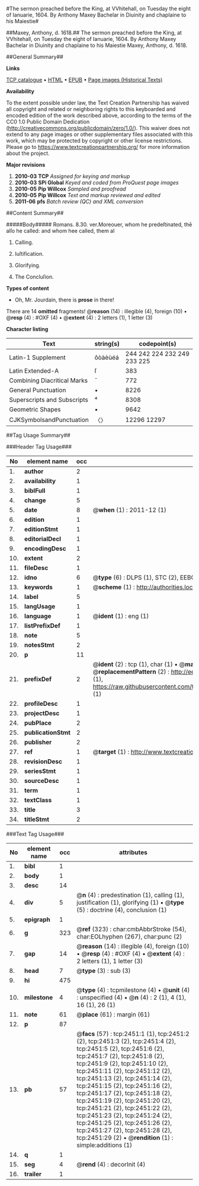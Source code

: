 #The sermon preached before the King, at VVhitehall, on Tuesday the eight of Ianuarie, 1604. By Anthony Maxey Bachelar in Diuinity and chaplaine to his Maiestie#

##Maxey, Anthony, d. 1618.##
The sermon preached before the King, at VVhitehall, on Tuesday the eight of Ianuarie, 1604. By Anthony Maxey Bachelar in Diuinity and chaplaine to his Maiestie
Maxey, Anthony, d. 1618.

##General Summary##

**Links**

[TCP catalogue](http://www.ota.ox.ac.uk/tcp/)  • 
[HTML](http://tei.it.ox.ac.uk/tcp/Texts-HTML/free/A07/A07291.html)  • 
[EPUB](http://tei.it.ox.ac.uk/tcp/Texts-EPUB/free/A07/A07291.epub) • 
[Page images (Historical Texts)](https://historicaltexts.jisc.ac.uk/eebo-99838092e)

**Availability**

To the extent possible under law, the Text Creation Partnership has waived all copyright and related or neighboring rights to this keyboarded and encoded edition of the work described above, according to the terms of the CC0 1.0 Public Domain Dedication (http://creativecommons.org/publicdomain/zero/1.0/). This waiver does not extend to any page images or other supplementary files associated with this work, which may be protected by copyright or other license restrictions. Please go to https://www.textcreationpartnership.org/ for more information about the project.

**Major revisions**

1. __2010-03__ __TCP__ *Assigned for keying and markup*
1. __2010-03__ __SPi Global__ *Keyed and coded from ProQuest page images*
1. __2010-05__ __Pip Willcox__ *Sampled and proofread*
1. __2010-05__ __Pip Willcox__ *Text and markup reviewed and edited*
1. __2011-06__ __pfs__ *Batch review (QC) and XML conversion*

##Content Summary##

#####Body#####
Romans. 8.30. ver.Moreouer, whom he predeſtinated, thē alſo he called: and whom hee called, them al
1. Calling.

1. Iuſtification.

1. Glorifying.

1. The Concluſion.

**Types of content**

  * Oh, Mr. Jourdain, there is **prose** in there!

There are 14 **omitted** fragments! 
 @__reason__ (14) : illegible (4), foreign (10)  •  @__resp__ (4) : #OXF (4)  •  @__extent__ (4) : 2 letters (1), 1 letter (3)

**Character listing**


|Text|string(s)|codepoint(s)|
|---|---|---|
|Latin-1 Supplement|ôòàèùéá|244 242 224 232 249 233 225|
|Latin Extended-A|ſ|383|
|Combining             Diacritical Marks|̄|772|
|General Punctuation|•|8226|
|Superscripts             and Subscripts|⁴|8308|
|Geometric Shapes|▪|9642|
|CJKSymbolsandPunctuation|〈〉|12296 12297|

##Tag Usage Summary##

###Header Tag Usage###

|No|element name|occ|attributes|
|---|---|---|---|
|1.|__author__|2||
|2.|__availability__|1||
|3.|__biblFull__|1||
|4.|__change__|5||
|5.|__date__|8| @__when__ (1) : 2011-12 (1)|
|6.|__edition__|1||
|7.|__editionStmt__|1||
|8.|__editorialDecl__|1||
|9.|__encodingDesc__|1||
|10.|__extent__|2||
|11.|__fileDesc__|1||
|12.|__idno__|6| @__type__ (6) : DLPS (1), STC (2), EEBO-CITATION (1), PROQUEST (1), VID (1)|
|13.|__keywords__|1| @__scheme__ (1) : http://authorities.loc.gov/ (1)|
|14.|__label__|5||
|15.|__langUsage__|1||
|16.|__language__|1| @__ident__ (1) : eng (1)|
|17.|__listPrefixDef__|1||
|18.|__note__|5||
|19.|__notesStmt__|2||
|20.|__p__|11||
|21.|__prefixDef__|2| @__ident__ (2) : tcp (1), char (1)  •  @__matchPattern__ (2) : ([0-9\-]+):([0-9IVX]+) (1), (.+) (1)  •  @__replacementPattern__ (2) : http://eebo.chadwyck.com/downloadtiff?vid=$1&page=$2 (1), https://raw.githubusercontent.com/textcreationpartnership/Texts/master/tcpchars.xml#$1 (1)|
|22.|__profileDesc__|1||
|23.|__projectDesc__|1||
|24.|__pubPlace__|2||
|25.|__publicationStmt__|2||
|26.|__publisher__|2||
|27.|__ref__|1| @__target__ (1) : http://www.textcreationpartnership.org/docs/. (1)|
|28.|__revisionDesc__|1||
|29.|__seriesStmt__|1||
|30.|__sourceDesc__|1||
|31.|__term__|1||
|32.|__textClass__|1||
|33.|__title__|3||
|34.|__titleStmt__|2||


###Text Tag Usage###

|No|element name|occ|attributes|
|---|---|---|---|
|1.|__bibl__|1||
|2.|__body__|1||
|3.|__desc__|14||
|4.|__div__|5| @__n__ (4) : predestination (1), calling (1), justification (1), glorifying (1)  •  @__type__ (5) : doctrine (4), conclusion (1)|
|5.|__epigraph__|1||
|6.|__g__|323| @__ref__ (323) : char:cmbAbbrStroke (54), char:EOLhyphen (267), char:punc (2)|
|7.|__gap__|14| @__reason__ (14) : illegible (4), foreign (10)  •  @__resp__ (4) : #OXF (4)  •  @__extent__ (4) : 2 letters (1), 1 letter (3)|
|8.|__head__|7| @__type__ (3) : sub (3)|
|9.|__hi__|475||
|10.|__milestone__|4| @__type__ (4) : tcpmilestone (4)  •  @__unit__ (4) : unspecified (4)  •  @__n__ (4) : 2 (1), 4 (1), 16 (1), 26 (1)|
|11.|__note__|61| @__place__ (61) : margin (61)|
|12.|__p__|87||
|13.|__pb__|57| @__facs__ (57) : tcp:2451:1 (1), tcp:2451:2 (2), tcp:2451:3 (2), tcp:2451:4 (2), tcp:2451:5 (2), tcp:2451:6 (2), tcp:2451:7 (2), tcp:2451:8 (2), tcp:2451:9 (2), tcp:2451:10 (2), tcp:2451:11 (2), tcp:2451:12 (2), tcp:2451:13 (2), tcp:2451:14 (2), tcp:2451:15 (2), tcp:2451:16 (2), tcp:2451:17 (2), tcp:2451:18 (2), tcp:2451:19 (2), tcp:2451:20 (2), tcp:2451:21 (2), tcp:2451:22 (2), tcp:2451:23 (2), tcp:2451:24 (2), tcp:2451:25 (2), tcp:2451:26 (2), tcp:2451:27 (2), tcp:2451:28 (2), tcp:2451:29 (2)  •  @__rendition__ (1) : simple:additions (1)|
|14.|__q__|1||
|15.|__seg__|4| @__rend__ (4) : decorInit (4)|
|16.|__trailer__|1||

